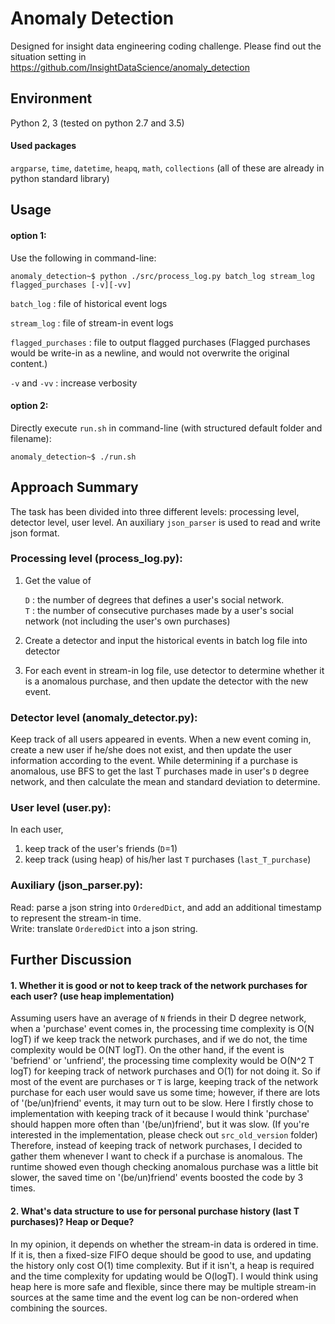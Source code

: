 # Anomaly Detection
Designed for insight data engineering coding challenge. 
Please find out the situation setting in 
https://github.com/InsightDataScience/anomaly_detection

## Environment
Python 2, 3 (tested on python 2.7 and 3.5)
#### Used packages
`argparse`, `time`, `datetime`, `heapq`, `math`, `collections` (all of these are already in python standard library)

## Usage
#### option 1:
Use the following in command-line:

    anomaly_detection~$ python ./src/process_log.py batch_log stream_log flagged_purchases [-v][-vv]

`batch_log` : file of historical event logs

`stream_log` : file of stream-in event logs

`flagged_purchases` : file to output flagged purchases (Flagged purchases would be write-in as a newline, and would not overwrite the original content.)

`-v` and `-vv` : increase verbosity

#### option 2:
Directly execute `run.sh` in command-line (with structured default folder and filename):

    anomaly_detection~$ ./run.sh

## Approach Summary

The task has been divided into three different levels: processing level, detector level, user level. An auxiliary `json_parser` is used to read and write json format. 

### Processing level (process_log.py):
1. Get the value of

    `D` : the number of degrees that defines a user's social network.   
    `T` : the number of consecutive purchases made by a user's social network (not including the user's own purchases)
    
2. Create a detector and input the historical events in batch log file into detector
3. For each event in stream-in log file, use detector to determine whether it is a anomalous purchase, and then update the detector with the new event.

### Detector level (anomaly_detector.py):
Keep track of all users appeared in events. When a new event coming in, create a new user if he/she does not exist, and then update the user information according to the event. While determining if a purchase is anomalous, use BFS to get the last T purchases made in user's `D` degree network, and then calculate the mean and standard deviation to determine.

### User level (user.py):
In each user,
1. keep track of the user's friends (`D`=1)
2. keep track (using heap) of his/her last `T` purchases (`last_T_purchase`)

### Auxiliary (json_parser.py):
Read: parse a json string into `OrderedDict`, and add an additional timestamp to represent the stream-in time.   
Write: translate `OrderedDict` into a json string.

## Further Discussion
#### 1. Whether it is good or not to keep track of the network purchases for each user? (use heap implementation)    
Assuming users have an average of `N` friends in their D degree network, when a 'purchase' event comes in, the processing time complexity is O(N logT) if we keep track the network purchases, and if we do not, the time complexity would be O(NT logT). On the other hand, if the event is 'befriend' or 'unfriend', the processing time complexity would be O(N^2 T logT) for keeping track of network purchases and O(1) for not doing it. So if most of the event are purchases or `T` is large, keeping track of the network purchase for each user would save us some time; however, if there are lots of '(be/un)friend' events, it may turn out to be slow. Here I firstly chose to implementation with keeping track of it because I would think 'purchase' should happen more often than '(be/un)friend', but it was slow. (If you're interested in the implementation, please check out `src_old_version` folder) Therefore, instead of keeping track of network purchases, I decided to gather them whenever I want to check if a purchase is anomalous. The runtime showed even though checking anomalous purchase was a little bit slower, the saved time on '(be/un)friend' events boosted the code by 3 times.
 
#### 2. What's data structure to use for personal purchase history (last T purchases)? Heap or Deque?
In my opinion, it depends on whether the stream-in data is ordered in time. If it is, then a fixed-size FIFO deque should be good to use, and updating the history only cost O(1) time complexity. But if it isn't, a heap is required and the time complexity for updating would be O(logT). I would think using heap here is more safe and flexible, since there may be multiple stream-in sources at the same time and the event log can be non-ordered when combining the sources.
